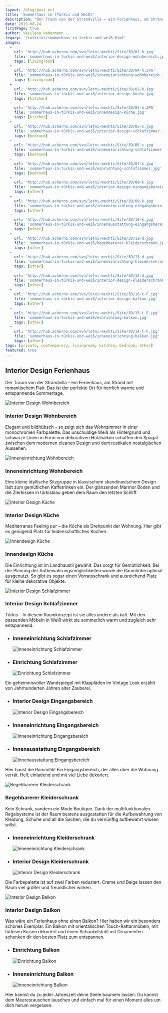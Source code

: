 ```yaml
---
layout: /blog/post.ect
title: 'Sommerhaus in (Türkis und Weiß)'
description: 'Der Traum von der Strandvilla – ein Ferienhaus, am Strand mit romantischem Flair. Das ist der perfekte Ort für herrlich warme und entspannende  Sommertage.'
date: 2015-08-24
firstPage: true
author: Vasilena Habermann
legacy: '/interior/sommerhaus-in-türkis-und-weiß.html'
images:
  -
    url: 'http://hub.acherno.com/svn/letni-mechti/Site/3D/01-h.jpg'
    file: 'sommerhaus-in-türkis-und-weiß/interior-design-wohnbereich.jpg'
    tags: [livingroom]
  -
    url: 'http://hub.acherno.com/svn/letni-mechti/Site/3D/04-h.JPG'
    file: 'sommerhaus-in-türkis-und-weiß/inneneinrichtung-wohnbereich.jpg'
    tags: [livingroom]
  -
    url: 'http://hub.acherno.com/svn/letni-mechti/Site/3D/02-h.jpg'
    file: 'sommerhaus-in-türkis-und-weiß/interior-design-küche.jpg'
    tags: [kitchen]
  -
    url: 'http://hub.acherno.com/svn/letni-mechti/Site/3D/03-h.JPG'
    file: 'sommerhaus-in-türkis-und-weiß/innendesign-küche.jpg'
    tags: [kitchen]
  -
    url: 'http://hub.acherno.com/svn/letni-mechti/Site/3D/05-s.jpg'
    file: 'sommerhaus-in-türkis-und-weiß/interior-design-schlafzimmer.jpg'
    tags: [bedroom]
  -
    url: 'http://hub.acherno.com/svn/letni-mechti/Site/3D/06-s.jpg'
    file: 'sommerhaus-in-türkis-und-weiß/inneneinrichtung-schlafzimmer.jpg'
    tags: [bedroom]
  -
    url: 'http://hub.acherno.com/svn/letni-mechti/Site/3D/07-s.jpg'
    file: 'sommerhaus-in-türkis-und-weiß/einrichtung-schlafzimmer.jpg'
    tags: [bedroom]
  -
    url: 'http://hub.acherno.com/svn/letni-mechti/Site/3D/08-k.jpg'
    file: 'sommerhaus-in-türkis-und-weiß/interior-design-eingangsbereich.jpg'
    tags: [other]
  -
    url: 'http://hub.acherno.com/svn/letni-mechti/Site/3D/09-k.jpg'
    file: 'sommerhaus-in-türkis-und-weiß/inneneinrichtung-eingangsbereich.jpg'
    tags: [other]
  -
    url: 'http://hub.acherno.com/svn/letni-mechti/Site/3D/10-k.jpg'
    file: 'sommerhaus-in-türkis-und-weiß/innenausstattung-eingangsbereich.jpg'
    tags: [other]
  -
    url: 'http://hub.acherno.com/svn/letni-mechti/Site/3D/11-d.jpg'
    file: 'sommerhaus-in-türkis-und-weiß/begehbarerer-kleiderschrank.jpg'
    tags: [other]
  -
    url: 'http://hub.acherno.com/svn/letni-mechti/Site/3D/13-d.jpg'
    file: 'sommerhaus-in-türkis-und-weiß/inneneinrichtung-kleiderschrank.jpg'
    tags: [other]
  -
    url: 'http://hub.acherno.com/svn/letni-mechti/Site/3D/12-d.jpg'
    file: 'sommerhaus-in-türkis-und-weiß/interior-design-kleiderschrank.jpg'
    tags: [other]
  -
    url: 'http://hub.acherno.com/svn/letni-mechti/Site/3D/16-t-F.jpg'
    file: 'sommerhaus-in-türkis-und-weiß/interior-design-balkon.jpg'
    tags: [other]
  -
    url: 'http://hub.acherno.com/svn/letni-mechti/Site/3D/15-t-F.jpg'
    file: 'sommerhaus-in-türkis-und-weiß/einrichtung-balkon.jpg'
    tags: [other]
  -
    url: 'http://hub.acherno.com/svn/letni-mechti/Site/3D/14-t-F.jpg'
    file: 'sommerhaus-in-türkis-und-weiß/inneneinrichtung-balkon.jpg'
    tags: [other]
tags: [private, contemporary, livingroom, kitchen, bedroom, other]
featured: true
---
```

## **Interior Design** Ferienhaus
Der Traum von der Strandvilla – ein Ferienhaus, am Strand mit romantischem Flair. Das ist der perfekte Ort für herrlich warme und entspannende  Sommertage.

![Interior Design Wohnbereich](sommerhaus-in-türkis-und-weiß/interior-design-wohnbereich.jpg)
### Interior Design **Wohnbereich**

Elegant und bildhübsch – so zeigt sich das Wohnzimmer in einer monochromen Farbpalette. Das unschuldige Weiß als Hintergrund und schwarze Linien in Form von dekorativen Holzbalken schaffen den Spagat zwischen dem modernen cleanen Design und dem rustikalen nostalgischen Aussehen.

![Inneneinrichtung Wohnbereich](sommerhaus-in-türkis-und-weiß/inneneinrichtung-wohnbereich.jpg)
### Inneneinrichtung **Wohnbereich**

Eine kleine idyllische Sitzgruppe in klassischem skandinavischem Design lädt zum gemütlichen Kaffetrinken ein. Der glänzenden Marmor Boden und die Zierkissen in türkisblau geben dem Raum den letzten Schliff.

![Interior Design Küche](sommerhaus-in-türkis-und-weiß/interior-design-küche.jpg)
### Interior Design **Küche**

Mediterranes Feeling pur – die Küche als Drehpunkt der Wohnung. Hier gibt es genügend Platz für leidenschaftliches Kochen.

![Innendesign Küche](sommerhaus-in-türkis-und-weiß/innendesign-küche.jpg)
### Innendesign **Küche**

Die Einrichtung ist im Landhaustil gewählt. Das sorgt für Gemütlichkeit. Bei der Planung der Aufbewahrungsmöglichkeiten wurde die Raumhöhe optimal ausgenutzt. So gibt es sogar einen Vorratsschrank und ausreichend Platz für kleine dekorative Objekte.

![Interior Design Schlafzimmer](sommerhaus-in-türkis-und-weiß/interior-design-schlafzimmer.jpg)
### Interior Design **Schlafzimmer**

Türkis –  In diesem Raumkonzept ist sie alles andere als kalt. Mit den passenden Möbeln in Weiß wirkt sie sommerlich warm und zugleich sehr entspannend.

-   ### Inneneinrichtung **Schlafzimmer**
    ![Inneneinrichtung Schlafzimmer](sommerhaus-in-türkis-und-weiß/inneneinrichtung-schlafzimmer.jpg)
-   ### Einrichtung **Schlafzimmer**
    ![Einrichtung Schlafzimmer](sommerhaus-in-türkis-und-weiß/einrichtung-schlafzimmer.jpg)

Ein geheimnisvoller Wandspiegel  mit Klappläden im Vintage Look erzählt von Jahrhunderten Jahren  alter Zauberei. 

-   ### Interior Design **Eingangsbereich**
    ![Interior Design Eingangsbereich](sommerhaus-in-türkis-und-weiß/interior-design-eingangsbereich.jpg)
-   ### Inneneinrichtung **Eingangsbereich**
    ![Inneneinrichtung Eingangsbereich](sommerhaus-in-türkis-und-weiß/inneneinrichtung-eingangsbereich.jpg)
-   ### Innenausstattung **Eingangsbereich**
    ![Innenausstattung Eingangsbereich](sommerhaus-in-türkis-und-weiß/innenausstattung-eingangsbereich.jpg)

Hier haust die Romantik! Ein Eingangsbereich, der alles über die Wohnung verrät. Hell, einladend und mit viel Liebe dekoriert. 

![Begehbarerer **Kleiderschrank**](sommerhaus-in-türkis-und-weiß/begehbarerer-kleiderschrank.jpg)
### Begehbarerer **Kleiderschrank**

Kein Schrank, sondern ein Mode Boutique. Dank der multifunktionalen Regalsysteme ist der Raum bestens ausgestatten für die Aufbewahrung von Kleidung, Schuhe und all die Sachen, die du vernünftig aufbewahrt wissen willst.

-   ### Inneneinrichtung **Kleiderschrank**
    ![Inneneinrichtung Kleiderschrank](sommerhaus-in-türkis-und-weiß/inneneinrichtung-kleiderschrank.jpg)
-   ### Interior Design **Kleiderschrank**
    ![Interior Design Kleiderschrank](sommerhaus-in-türkis-und-weiß/interior-design-kleiderschrank.jpg)

Die Farbepalette ist auf zwei Farben reduziert. Creme und Beige lassen den Raum viel größer und freundlicher wirken. 

![Interior Design Balkon](sommerhaus-in-türkis-und-weiß/interior-design-balkon.jpg)
### Interior Design **Balkon**

Was wäre ein Ferienhaus ohne einen Balkon? Hier haben wir ein besonders schönes Exemplar. Ein Balkon mit orientalischen Touch-Rattanmöbeln, mit türkisen Kissen dekoriert und einen Schaukelstuhl  mit Ornamenten schenken dir den besten Platz zum entspannen.

-   ### Einrichtung **Balkon**
    ![Einrichtung Balkon](sommerhaus-in-türkis-und-weiß/einrichtung-balkon.jpg)
-   ### Inneneinrichtung **Balkon**
    ![Inneneinrichtung Balkon](sommerhaus-in-türkis-und-weiß/inneneinrichtung-balkon.jpg)

Hier kannst du zu jeder Jahreszeit deine Seele baumeln lassen. Du kannst dem Meeresrauschen lauschen und einfach mal für einen Moment alles um dich herum vergessen.